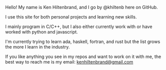 Hello! My name is Ken Hiltenbrand, and I go by @khiltenb here on GitHub.

I use this site for both personal projects and learning new skills.

I mainly program in C/C++, but I also either currently work with or have worked with python and javascript.

I'm currently trying to learn ada, haskell, fortran, and rust but the list grows the more I learn in the industry.

If you like anything you see in my repos and want to work on it with me, the best way to reach me is my email:  kenhiltenbrand@gmail.com

<!-- - 👋 Hi, I’m @khiltenb
- 👀 I’m interested in ...
- 🌱 I’m currently learning ...
- 💞️ I’m looking to collaborate on ...
- 📫 How to reach me ... -->

<!---
khiltenb/khiltenb is a ✨ special ✨ repository because its `README.md` (this file) appears on your GitHub profile.
You can click the Preview link to take a look at your changes.
--->
